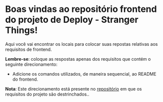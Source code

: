 # Boas vindas ao repositório frontend do projeto de Deploy - Stranger Things!

Aqui você vai encontrar os locais para colocar suas repostas relativas aos requisitos de frontend.

**Lembre-se**: coloque as respostas apenas dos requisitos que contém o seguinte direcionamento:

  - Adicione os comandos utilizados, de maneira sequencial, ao README do frontend.

**Nota**: Este direcionamento está presente no [repositório](https://github.com/tryber/sd-010-b-stranger-things) em que os requisitos do projeto são destrinchados..
